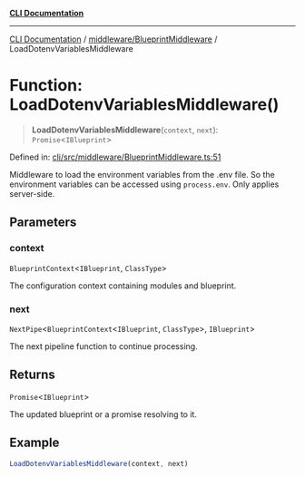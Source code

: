 [**CLI Documentation**](../../../README.md)

***

[CLI Documentation](../../../README.md) / [middleware/BlueprintMiddleware](../README.md) / LoadDotenvVariablesMiddleware

# Function: LoadDotenvVariablesMiddleware()

> **LoadDotenvVariablesMiddleware**(`context`, `next`): `Promise`\<`IBlueprint`\>

Defined in: [cli/src/middleware/BlueprintMiddleware.ts:51](https://github.com/stonemjs/cli/blob/f139573d7f6e29779d41fb031ed261bfcad59d09/src/middleware/BlueprintMiddleware.ts#L51)

Middleware to load the environment variables from the .env file.
So the environment variables can be accessed using `process.env`.
Only applies server-side.

## Parameters

### context

`BlueprintContext`\<`IBlueprint`, `ClassType`\>

The configuration context containing modules and blueprint.

### next

`NextPipe`\<`BlueprintContext`\<`IBlueprint`, `ClassType`\>, `IBlueprint`\>

The next pipeline function to continue processing.

## Returns

`Promise`\<`IBlueprint`\>

The updated blueprint or a promise resolving to it.

## Example

```typescript
LoadDotenvVariablesMiddleware(context, next)
```
